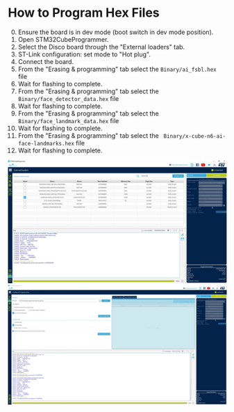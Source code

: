 # How to Program Hex Files

0. Ensure the board is in dev mode (boot switch in dev mode position).
1. Open STM32CubeProgrammer.
2. Select the Disco board through the "External loaders" tab.
3. ST-Link configuration: set mode to "Hot plug".
4. Connect the board.
5. From the "Erasing & programming" tab select the `Binary/ai_fsbl.hex` file
6. Wait for flashing to complete.
7. From the "Erasing & programming" tab select the `Binary/face_detector_data.hex` file
8. Wait for flashing to complete.
9. From the "Erasing & programming" tab select the `Binary/face_landmark_data.hex` file
10. Wait for flashing to complete.
11. From the "Erasing & programming" tab select the ` Binary/x-cube-n6-ai-face-landmarks.hex` file
12. Wait for flashing to complete.

![Board Selection](../_htmresc/selectBoard.JPG)
![Flash the Hex file](../_htmresc/flashHex.JPG)
